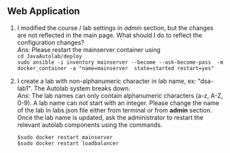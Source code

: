 
## Web Application ##

1. I modified the course / lab settings in *admin* section, but the changes are not reflected in the main page. What should I do to reflect the configuration changes?    
*Ans:* Please restart the mainserver container using    
`cd JavaAutolab/deploy`    
`sudo ansible -i inventory mainserver --become --ask-become-pass  -m docker_container -a "name=mainserver  state=started restart=yes"`    

1. I create a lab with non-alphanumeric character in lab name, ex: "dsa-lab1". The Autolab system breaks down.    
*Ans:* The lab names can only contain alphanumeric characters (a-z, A-Z, 0-9). A lab name can not start with an integer. Please change the name of the lab in labs.json file either from terminal or from **admin** section. Once the lab name is updated, ask the administrator to restart the relevant autolab components using the commands.
    ```shell
    $sudo docker restart mainserver
    $sudo docker restart loadbalancer
    ```
